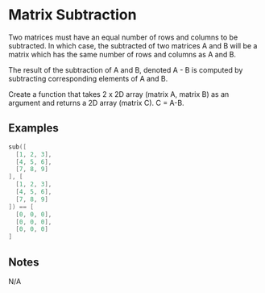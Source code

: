 # Matrix Subtraction

Two matrices must have an equal number of rows and columns to be subtracted. In which case, the subtracted of two matrices A and B will be a matrix which has the same number of rows and columns as A and B.

The result of the subtraction of A and B, denoted A - B is computed by subtracting corresponding elements of A and B.

Create a function that takes 2 x 2D array (matrix A, matrix B) as an argument and returns a 2D array (matrix C). C = A-B.

## Examples

```C++
sub([
  [1, 2, 3],
  [4, 5, 6],
  [7, 8, 9]
], [
  [1, 2, 3],
  [4, 5, 6],
  [7, 8, 9]
]) == [
  [0, 0, 0],
  [0, 0, 0],
  [0, 0, 0]
]
```

## Notes

N/A
